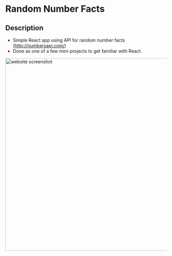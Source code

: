# Random Number Facts

## Description
- Simple React app using API for random number facts (http://numbersapi.com/)
- Done as one of a few mini-projects to get familiar with React. 

<img src="https://live.staticflickr.com/65535/50971734618_dcc8978f8a_z.jpg" width="600" alt="website screenshot">

